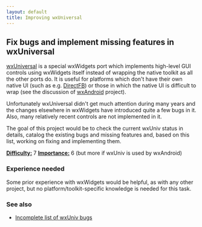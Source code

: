 ```yaml
---
layout: default
title: Improving wxUniversal
---
```


## Fix bugs and implement missing features in wxUniversal

[wxUniversal](http://www.wxwidgets.org/about/wxuniv.htm) is a special
wxWidgets port which implements high-level GUI controls using wxWidgets itself
instead of wrapping the native toolkit as all the other ports do. It is useful
for platforms which don't have their own native UI (such as e.g.
[DirectFB](http://directfb.org/)) or those in which the native UI is difficult
to wrap (see the discussion of [wxAndroid](../project/android) project).

Unfortunately wxUniversal didn't get much attention during many years and the
changes elsewhere in wxWidgets have introduced quite a few bugs in it. Also,
many relatively recent controls are not implemented in it.

The goal of this project would be to check the current wxUniv status in
details, catalog the existing bugs and missing features and, based on this
list, working on fixing and implementing them.

[**Difficulty:**](../project-ratings) 7
[**Importance:**](../project-ratings) 6 (but more if wxUniv is used by wxAndroid)

### Experience needed

Some prior experience with wxWidgets would be helpful, as with any other
project, but no platform/toolkit-specific knowledge is needed for this task.

### See also

* [Incomplete list of wxUniv bugs](http://trac.wxwidgets.org/query?status=accepted&status=confirmed&status=infoneeded&status=infoneeded_new&status=new&status=portneeded&status=reopened&component=wxUniv+%28any+port%29&order=priority&col=id&col=summary&col=status&col=type&col=priority&col=milestone&col=component)
